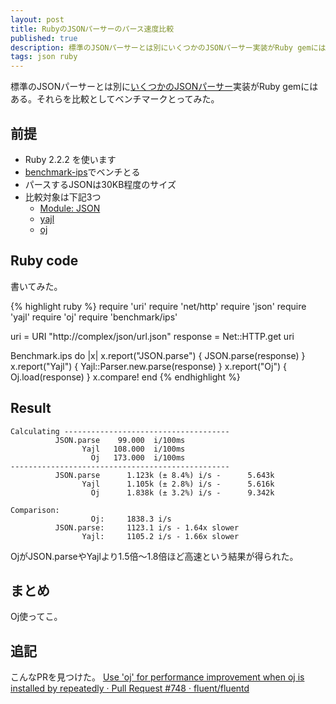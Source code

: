 ```yaml
---
layout: post
title: RubyのJSONパーサーのパース速度比較
published: true
description: 標準のJSONパーサーとは別にいくつかのJSONパーサー実装がRuby gemにはある。それらを比較としてベンチマークとってみた。
tags: json ruby
---
```


標準のJSONパーサーとは別に[いくつかのJSONパーサー](https://www.ruby-toolbox.com/categories/JSON_Parsers)実装がRuby gemにはある。それらを比較としてベンチマークとってみた。

## 前提
- Ruby 2.2.2 を使います
- [benchmark-ips](https://github.com/evanphx/benchmark-ips)でベンチとる
- パースするJSONは30KB程度のサイズ
- 比較対象は下記3つ
  - [Module: JSON](http://ruby-doc.org/stdlib-2.2.0/libdoc/json/rdoc/JSON.html)
  - [yajl](https://github.com/brianmario/yajl-ruby)
  - [oj](https://github.com/ohler55/oj)

## Ruby code

書いてみた。

{% highlight ruby %}
require 'uri'
require 'net/http'
require 'json'
require 'yajl'
require 'oj'
require 'benchmark/ips'

uri = URI "http://complex/json/url.json"
response = Net::HTTP.get uri

Benchmark.ips do |x|
  x.report("JSON.parse") { JSON.parse(response) }
  x.report("Yajl") { Yajl::Parser.new.parse(response) }
  x.report("Oj") { Oj.load(response) }
  x.compare!
end
{% endhighlight %}

## Result

    Calculating -------------------------------------
              JSON.parse    99.000  i/100ms
                    Yajl   108.000  i/100ms
                      Oj   173.000  i/100ms
    -------------------------------------------------
              JSON.parse      1.123k (± 8.4%) i/s -      5.643k
                    Yajl      1.105k (± 2.8%) i/s -      5.616k
                      Oj      1.838k (± 3.2%) i/s -      9.342k

    Comparison:
                      Oj:     1838.3 i/s
              JSON.parse:     1123.1 i/s - 1.64x slower
                    Yajl:     1105.2 i/s - 1.66x slower

OjがJSON.parseやYajlより1.5倍〜1.8倍ほど高速という結果が得られた。

## まとめ

Oj使ってこ。

## 追記

こんなPRを見つけた。 [Use 'oj' for performance improvement when oj is installed by repeatedly · Pull Request #748 · fluent/fluentd](https://github.com/fluent/fluentd/pull/748)
